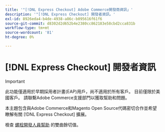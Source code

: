 ```yaml
---
title: '"[!DNL Express Checkout] Adobe Commerce開發商資訊」'
description: '"[!DNL Express Checkout] 開發者資訊。'
exl-id: 8926eda4-b4de-4938-a86c-b095616f61f6
source-git-commit: d8302d2d652b4e2380cc862183e58cbd2cca831b
workflow-type: tm+mt
source-wordcount: '81'
ht-degree: 0%

---
```


# [!DNL Express Checkout] 開發者資訊

>[!IMPORTANT]
>
> 此功能僅適用於早期採用者計畫(EAP)用戶，尚不適用於所有客戶。 目前僅限於美國客戶。 請聯繫Adobe Commerce支援部門以獲取幫助和問題。

本主題包含與Adobe Commerce和Magento Open Source代碼密切合作並希望瞭解有關 [!DNL Express Checkout] 擴展。

檢查 [螺栓開發人員幫助](https://help.bolt.com/developers/) 的雙曲餘切值。
